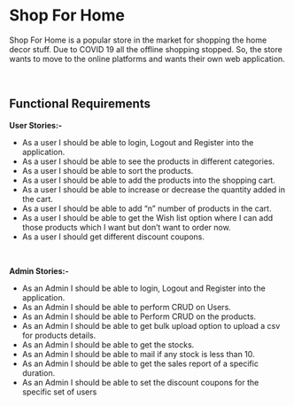 <h1>Shop For Home</h1>
<p>Shop For Home is a popular store in the 
market for shopping the home decor stuff. Due 
to COVID 19 all the offline shopping stopped. So, 
the store wants to move to the online platforms 
and wants their own web application. </p>

<br>

<h2>Functional Requirements</h2>

<b>User Stories:-</b>
<ul>
  <li> As a user I should be able to login, Logout and Register into the application.</li>
  <li> As a user I should be able to see the products in different categories.</li> 
  <li> As a user I should be able to sort the products.</li> 
  <li> As a user I should be able to add the products into the shopping cart.</li>
  <li> As a user I should be able to increase or decrease the  quantity added in the cart.</li> 
  <li> As a user I should be able to add “n” number of products in the cart.</li>
  <li> As a user I should be able to get the Wish list option where I can add those products which I want but don’t want to order now.</li>
  <li> As a user I should get different discount coupons.</li>

</ul>

<br>

<b>Admin Stories:-</b>
<ul>
  <li>As an Admin I should be able to login, Logout and Register into the application.</li>
  <li>As an Admin I should be able to perform CRUD on Users.</li>
  <li>As an Admin I should be able to Perform CRUD on the products.</li>
     <li> As an Admin I should be able to get bulk upload option to upload a csv for products details.</li>
     <li>As an Admin I should be able to get the stocks.</li>
  <li>As an Admin I should be able to mail if any stock is less than 10.</li>
  <li>As an Admin I should be able to get the sales report of a specific duration.</li>
             <li>As an Admin I should be able to set the discount coupons for the specific set of users</li>
 </ul>
